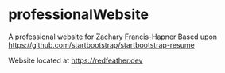 # professionalWebsite
A professional website for Zachary Francis-Hapner
Based upon https://github.com/startbootstrap/startbootstrap-resume

Website located at https://redfeather.dev
